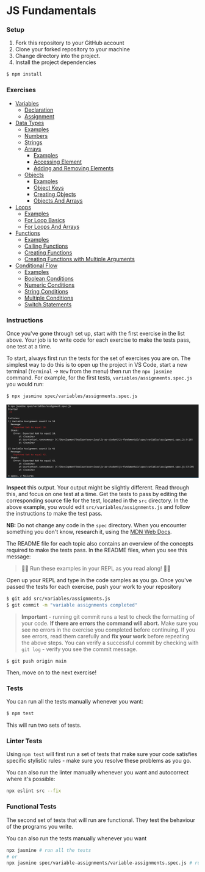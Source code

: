 # JS Fundamentals

### Setup

1. Fork this repository to your GitHub account
2. Clone your forked repository to your machine
3. Change directory into the project.
4. Install the project dependencies

```sh
$ npm install
```

### Exercises
- [Variables](./src/variables/README.md)
  - [Declaration](./src/variables/declaration.js)
  - [Assignment](./src/variables/assignment.js)
- [Data Types](./src/data-types/README.md)
  - [Examples](./src/data-types/example.js)
  - [Numbers](./src/data-types/numbers.js)
  - [Strings](./src/data-types/strings.js)
  - [Arrays](./spec/data-types/arrays/README.md)
    - [Examples]('./src/data-types/arrays/example.js')
    - [Accessing Element]('./src/data-types/arrays/accessing-elements.js')
    - [Adding and Removing Elements]('./src/data-types/arrays/adding-removing-elements.js')
  - [Objects](./spec/data-types/objects/README.md)
    - [Examples]('./src/data-types/arrays/example.js')
    - [Object Keys](./src/data-types/objects/object-key.js)
    - [Creating Objects](./src/data-types/objects/creating-objects.js)
    - [Objects And Arrays](./src/data-types/objects/objects-and-arrays.js)
- [Loops](./src/loops)
  - [Examples]('./src/loops/example.js')
  - [For Loop Basics]('./src/loops/for-loop-basics.js')
  - [For Loops And Arrays]('./src/loops/for-loops-and-arrays.js')
- [Functions](./src/functions/README.md)
  - [Examples](./src/functions/example.js)
  - [Calling Functions]('./src/functions/calling-functions.js')
  - [Creating Functions]('./src/functions/creating-functions.js')
  - [Creating Functions with Multiple Arguments]('./src/functions/creating-functions-multiple-args.js')
- [Conditional Flow](./src/conditional-flow/README.md)
  - [Examples]('./src/conditional-flow/example.js')
  - [Boolean Conditions]('./src/conditional-flow/boolean-conditions.js')
  - [Numeric Conditions]('./src/conditional-flow/numeric-conditions.js')
  - [String Conditions]('./src/conditional-flow/string-conditions.js')
  - [Multiple Conditions]('./src/conditional-flow/multiple-conditions.js')
  - [Switch Statements]('./src/conditional-flow/switch.js')

### Instructions

Once you've gone through set up, start with the first exercise in the list above. Your job is to write code for each exercise to make the tests pass, one test at a time.

To start, always first run the tests for the set of exercises you are on. The simplest way to do this is to open up the project in VS Code, start a new terminal (`Terminal` -> `New` from the menu)  then run the `npx jasmine` command. For example, for the first tests, `variables/assignments.spec.js` you would run:

```sh
$ npx jasmine spec/variables/assignments.spec.js
```
![](./_images/test-output1.png)

**Inspect** this output. Your output might be slightly different. Read through this, and focus on one test at a time. Get the tests to pass by editing the corresponding source file for the test, located in the `src` directory. In the above example, you would edit `src/variables/assignments.js` and follow the instructions to make the test pass.

**NB:** Do not change any code in the `spec` directory. When you encounter something you don't know, research it, using the [MDN Web Docs](https://developer.mozilla.org/en-US/docs/Web/JavaScript/Reference). 

The README file for each topic also contains an overview of the concepts required to make the tests pass. In the README files, when you see this message:

> 👨‍💻 Run these examples in your REPL as you read along! 👨‍💻

Open up your REPL and type in the code samples as you go. Once you've passed the tests for each exercise, push your work to your repository
```sh
$ git add src/variables/assignments.js
$ git commit -m "variable assignments completed"
```

> **Important** - running git commit runs a test to check the formatting of your code. **If there are errors the command will abort.**
> Make sure you see no errors in the exercise you completed before continuing. If you see errors, read them carefully and **fix your work** before repeating the above steps.
> You can verify a successful commit by checking with `git log` - verify you see the commit message.
```
$ git push origin main
```
Then, move on to the next exercise!


### Tests
You can run all the tests manually whenever you want:
```sh
$ npm test
```

This will run two sets of tests.

### Linter Tests
Using `npm test` will first run a set of tests that make sure your code satisfies specific stylistic rules - make sure you resolve these problems as you go.

You can also run the linter manually whenever you want and autocorrect where it's possible:
```sh
npx eslint src --fix
```

### Functional Tests
The second set of tests that will run are functional. They test the behaviour of the programs you write.

You can also run the tests manually whenever you want
```sh
npx jasmine # run all the tests
# or
npx jasmine spec/variable-assignments/variable-assignments.spec.js # run a set of tests in a spec file
```
